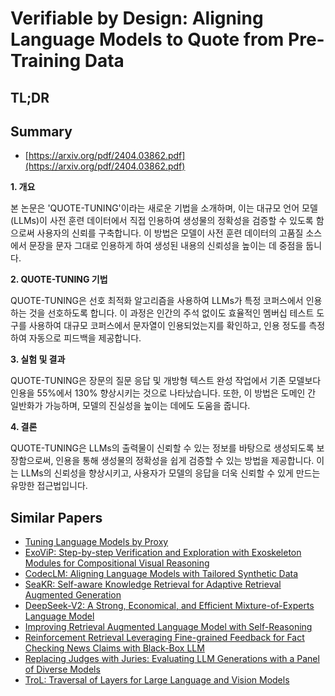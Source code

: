 # Verifiable by Design: Aligning Language Models to Quote from Pre-Training Data
## TL;DR
## Summary
- [https://arxiv.org/pdf/2404.03862.pdf](https://arxiv.org/pdf/2404.03862.pdf)

**1. 개요**

본 논문은 'QUOTE-TUNING'이라는 새로운 기법을 소개하며, 이는 대규모 언어 모델(LLMs)이 사전 훈련 데이터에서 직접 인용하여 생성물의 정확성을 검증할 수 있도록 함으로써 사용자의 신뢰를 구축합니다. 이 방법은 모델이 사전 훈련 데이터의 고품질 소스에서 문장을 문자 그대로 인용하게 하여 생성된 내용의 신뢰성을 높이는 데 중점을 둡니다.

**2. QUOTE-TUNING 기법**

QUOTE-TUNING은 선호 최적화 알고리즘을 사용하여 LLMs가 특정 코퍼스에서 인용하는 것을 선호하도록 합니다. 이 과정은 인간의 주석 없이도 효율적인 멤버십 테스트 도구를 사용하여 대규모 코퍼스에서 문자열이 인용되었는지를 확인하고, 인용 정도를 측정하여 자동으로 피드백을 제공합니다.

**3. 실험 및 결과**

QUOTE-TUNING은 장문의 질문 응답 및 개방형 텍스트 완성 작업에서 기존 모델보다 인용을 55%에서 130% 향상시키는 것으로 나타났습니다. 또한, 이 방법은 도메인 간 일반화가 가능하며, 모델의 진실성을 높이는 데에도 도움을 줍니다.

**4. 결론**

QUOTE-TUNING은 LLMs의 출력물이 신뢰할 수 있는 정보를 바탕으로 생성되도록 보장함으로써, 인용을 통해 생성물의 정확성을 쉽게 검증할 수 있는 방법을 제공합니다. 이는 LLMs의 신뢰성을 향상시키고, 사용자가 모델의 응답을 더욱 신뢰할 수 있게 만드는 유망한 접근법입니다.


## Similar Papers
- [Tuning Language Models by Proxy](2401.08565.md)
- [ExoViP: Step-by-step Verification and Exploration with Exoskeleton Modules for Compositional Visual Reasoning](2408.02210.md)
- [CodecLM: Aligning Language Models with Tailored Synthetic Data](2404.05875.md)
- [SeaKR: Self-aware Knowledge Retrieval for Adaptive Retrieval Augmented Generation](2406.19215.md)
- [DeepSeek-V2: A Strong, Economical, and Efficient Mixture-of-Experts Language Model](2405.04434.md)
- [Improving Retrieval Augmented Language Model with Self-Reasoning](2407.19813.md)
- [Reinforcement Retrieval Leveraging Fine-grained Feedback for Fact Checking News Claims with Black-Box LLM](2404.17283.md)
- [Replacing Judges with Juries: Evaluating LLM Generations with a Panel of Diverse Models](2404.18796.md)
- [TroL: Traversal of Layers for Large Language and Vision Models](2406.12246.md)
